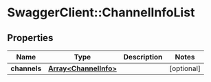 # SwaggerClient::ChannelInfoList

## Properties
Name | Type | Description | Notes
------------ | ------------- | ------------- | -------------
**channels** | [**Array&lt;ChannelInfo&gt;**](ChannelInfo.md) |  | [optional] 


